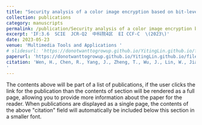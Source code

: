 ```yaml
---
title: "Security analysis of a color image encryption based on bit-level and chaotic map"
collection: publications
category: manuscripts
permalink: /publication/Security analysis of a color image encryption based on bit-level and chaotic map
excerpt: 'IF:3.6  SCIE  JCR-Q2  中科院4区  EI CCF-C  \(2023\)'
date: 2023-05-23
venue: 'Multimedia Tools and Applications '
# slidesurl: 'https://donotwanttogrowup.github.io/YitingLin.github.io/files/slides1.pdf'
paperurl: 'https://donotwanttogrowup.github.io/YitingLin.github.io/files/Security analysis of a color image encryption based on bit-level and chaotic map.pdf'
citation: 'Wen, H., Chen, R., Yang, J., Zheng, T., Wu, J., Lin, W., Jian, H., Lin, Y., Ma, L., Liu, Z., & Zhang, C. (2023). Security analysis of a color image encryption based on bit-level and chaotic map. In Multimedia Tools and Applications (Vol. 83, Issue 2, pp. 4133–4149). Springer Science and Business Media LLC. https://doi.org/10.1007/s11042-023-14921-0
'
---
```


The contents above will be part of a list of publications, if the user clicks the link for the publication than the contents of section will be rendered as a full page, allowing you to provide more information about the paper for the reader. When publications are displayed as a single page, the contents of the above "citation" field will automatically be included below this section in a smaller font.